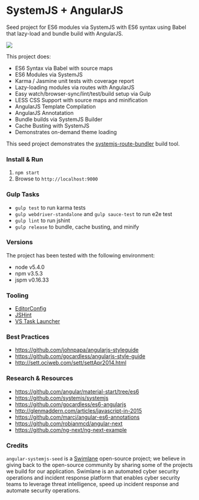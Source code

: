 # SystemJS + AngularJS

Seed project for ES6 modules via SystemJS with ES6 syntax using Babel that lazy-load and bundle build with AngularJS.

![](http://media.giphy.com/media/EldfH1VJdbrwY/giphy.gif)


This project does:

- ES6 Syntax via Babel with source maps
- ES6 Modules via SystemJS
- Karma / Jasmine unit tests with coverage report
- Lazy-loading modules via routes with AngularJS
- Easy watch/browser-sync/lint/test/build setup via Gulp
- LESS CSS Support with source maps and minification
- AngularJS Template Compilation
- AngularJS Annotatation
- Bundle builds via SystemJS Builder
- Cache Busting with SystemJS
- Demonstrates on-demand theme loading

This seed project demonstrates the [systemjs-route-bundler](https://github.com/Swimlane/systemjs-route-bundler) build tool.

### Install & Run

1. `npm start`
2. Browse to `http://localhost:9000`

### Gulp Tasks

- `gulp test` to run karma tests
- `gulp webdriver-standalone` and `gulp sauce-test` to run e2e test
- `gulp lint` to run jshint
- `gulp release` to bundle, cache busting, and minify

### Versions
The project has been tested with the following environment:

- node v5.4.0
- npm v3.5.3
- jspm v0.16.33

### Tooling

- [EditorConfig](http://editorconfig.org/)
- [JSHint](http://jshint.com/install/)
- [VS Task Launcher](https://visualstudiogallery.msdn.microsoft.com/8e1b4368-4afb-467a-bc13-9650572db708)

### Best Practices

- https://github.com/johnpapa/angularjs-styleguide
- https://github.com/gocardless/angularjs-style-guide
- http://sett.ociweb.com/sett/settApr2014.html

### Research & Resources

- https://github.com/angular/material-start/tree/es6
- https://github.com/systemjs/systemjs
- https://github.com/gocardless/es6-angularjs
- http://glenmaddern.com/articles/javascript-in-2015
- https://github.com/marcj/angular-es6-annotations
- https://github.com/robianmcd/angular-next
- https://github.com/ng-next/ng-next-example

### Credits

`angular-systemjs-seed` is a [Swimlane](http://swimlane.com) open-source project; we believe in giving back to the open-source community by sharing some of the projects we build for our application. Swimlane is an automated cyber security operations and incident response platform that enables cyber security teams to leverage threat intelligence, speed up incident response and automate security operations.
